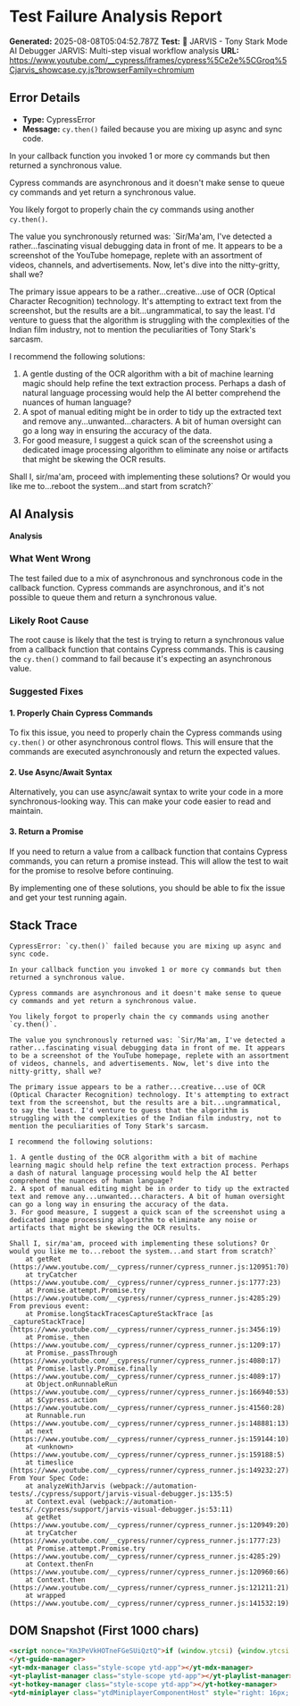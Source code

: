 
# Test Failure Analysis Report

**Generated:** 2025-08-08T05:04:52.787Z
**Test:** 🤖 JARVIS - Tony Stark Mode AI Debugger JARVIS: Multi-step visual workflow analysis
**URL:** https://www.youtube.com/__cypress/iframes/cypress%5Ce2e%5CGroq%5Cjarvis_showcase.cy.js?browserFamily=chromium

## Error Details
- **Type:** CypressError
- **Message:** `cy.then()` failed because you are mixing up async and sync code.

In your callback function you invoked 1 or more cy commands but then returned a synchronous value.

Cypress commands are asynchronous and it doesn't make sense to queue cy commands and yet return a synchronous value.

You likely forgot to properly chain the cy commands using another `cy.then()`.

The value you synchronously returned was: `Sir/Ma'am, I've detected a rather...fascinating visual debugging data in front of me. It appears to be a screenshot of the YouTube homepage, replete with an assortment of videos, channels, and advertisements. Now, let's dive into the nitty-gritty, shall we?

The primary issue appears to be a rather...creative...use of OCR (Optical Character Recognition) technology. It's attempting to extract text from the screenshot, but the results are a bit...ungrammatical, to say the least. I'd venture to guess that the algorithm is struggling with the complexities of the Indian film industry, not to mention the peculiarities of Tony Stark's sarcasm.

I recommend the following solutions:

1. A gentle dusting of the OCR algorithm with a bit of machine learning magic should help refine the text extraction process. Perhaps a dash of natural language processing would help the AI better comprehend the nuances of human language?
2. A spot of manual editing might be in order to tidy up the extracted text and remove any...unwanted...characters. A bit of human oversight can go a long way in ensuring the accuracy of the data.
3. For good measure, I suggest a quick scan of the screenshot using a dedicated image processing algorithm to eliminate any noise or artifacts that might be skewing the OCR results.

Shall I, sir/ma'am, proceed with implementing these solutions? Or would you like me to...reboot the system...and start from scratch?`

## AI Analysis
**Analysis**

### What Went Wrong

The test failed due to a mix of asynchronous and synchronous code in the callback function. Cypress commands are asynchronous, and it's not possible to queue them and return a synchronous value.

### Likely Root Cause

The root cause is likely that the test is trying to return a synchronous value from a callback function that contains Cypress commands. This is causing the `cy.then()` command to fail because it's expecting an asynchronous value.

### Suggested Fixes

#### 1. Properly Chain Cypress Commands

To fix this issue, you need to properly chain the Cypress commands using `cy.then()` or other asynchronous control flows. This will ensure that the commands are executed asynchronously and return the expected values.

#### 2. Use Async/Await Syntax

Alternatively, you can use async/await syntax to write your code in a more synchronous-looking way. This can make your code easier to read and maintain.

#### 3. Return a Promise

If you need to return a value from a callback function that contains Cypress commands, you can return a promise instead. This will allow the test to wait for the promise to resolve before continuing.

By implementing one of these solutions, you should be able to fix the issue and get your test running again.

## Stack Trace
```
CypressError: `cy.then()` failed because you are mixing up async and sync code.

In your callback function you invoked 1 or more cy commands but then returned a synchronous value.

Cypress commands are asynchronous and it doesn't make sense to queue cy commands and yet return a synchronous value.

You likely forgot to properly chain the cy commands using another `cy.then()`.

The value you synchronously returned was: `Sir/Ma'am, I've detected a rather...fascinating visual debugging data in front of me. It appears to be a screenshot of the YouTube homepage, replete with an assortment of videos, channels, and advertisements. Now, let's dive into the nitty-gritty, shall we?

The primary issue appears to be a rather...creative...use of OCR (Optical Character Recognition) technology. It's attempting to extract text from the screenshot, but the results are a bit...ungrammatical, to say the least. I'd venture to guess that the algorithm is struggling with the complexities of the Indian film industry, not to mention the peculiarities of Tony Stark's sarcasm.

I recommend the following solutions:

1. A gentle dusting of the OCR algorithm with a bit of machine learning magic should help refine the text extraction process. Perhaps a dash of natural language processing would help the AI better comprehend the nuances of human language?
2. A spot of manual editing might be in order to tidy up the extracted text and remove any...unwanted...characters. A bit of human oversight can go a long way in ensuring the accuracy of the data.
3. For good measure, I suggest a quick scan of the screenshot using a dedicated image processing algorithm to eliminate any noise or artifacts that might be skewing the OCR results.

Shall I, sir/ma'am, proceed with implementing these solutions? Or would you like me to...reboot the system...and start from scratch?`
    at getRet (https://www.youtube.com/__cypress/runner/cypress_runner.js:120951:70)
    at tryCatcher (https://www.youtube.com/__cypress/runner/cypress_runner.js:1777:23)
    at Promise.attempt.Promise.try (https://www.youtube.com/__cypress/runner/cypress_runner.js:4285:29)
From previous event:
    at Promise.longStackTracesCaptureStackTrace [as _captureStackTrace] (https://www.youtube.com/__cypress/runner/cypress_runner.js:3456:19)
    at Promise._then (https://www.youtube.com/__cypress/runner/cypress_runner.js:1209:17)
    at Promise._passThrough (https://www.youtube.com/__cypress/runner/cypress_runner.js:4080:17)
    at Promise.lastly.Promise.finally (https://www.youtube.com/__cypress/runner/cypress_runner.js:4089:17)
    at Object.onRunnableRun (https://www.youtube.com/__cypress/runner/cypress_runner.js:166940:53)
    at $Cypress.action (https://www.youtube.com/__cypress/runner/cypress_runner.js:41560:28)
    at Runnable.run (https://www.youtube.com/__cypress/runner/cypress_runner.js:148881:13)
    at next (https://www.youtube.com/__cypress/runner/cypress_runner.js:159144:10)
    at <unknown> (https://www.youtube.com/__cypress/runner/cypress_runner.js:159188:5)
    at timeslice (https://www.youtube.com/__cypress/runner/cypress_runner.js:149232:27)
From Your Spec Code:
    at analyzeWithJarvis (webpack://automation-tests/./cypress/support/jarvis-visual-debugger.js:135:5)
    at Context.eval (webpack://automation-tests/./cypress/support/jarvis-visual-debugger.js:53:11)
    at getRet (https://www.youtube.com/__cypress/runner/cypress_runner.js:120949:20)
    at tryCatcher (https://www.youtube.com/__cypress/runner/cypress_runner.js:1777:23)
    at Promise.attempt.Promise.try (https://www.youtube.com/__cypress/runner/cypress_runner.js:4285:29)
    at Context.thenFn (https://www.youtube.com/__cypress/runner/cypress_runner.js:120960:66)
    at Context.then (https://www.youtube.com/__cypress/runner/cypress_runner.js:121211:21)
    at wrapped (https://www.youtube.com/__cypress/runner/cypress_runner.js:141532:19)
```

## DOM Snapshot (First 1000 chars)
```html
<script nonce="Km3PeVkHOTneFGeSUiQztQ">if (window.ytcsi) {window.ytcsi.tick('bs', null, '');}</script><script nonce="Km3PeVkHOTneFGeSUiQztQ">ytcfg.set('initialBodyClientWidth', document.body.clientWidth);</script><script nonce="Km3PeVkHOTneFGeSUiQztQ">if (window.ytcsi) {window.ytcsi.tick('ai', null, '');}</script><ytd-app darker-dark-theme="" frosted-glass-exp="" mini-guide-visible=""><!--css-build:shady--><!--css_build_scope:ytd-app--><!--css_build_styles:video.youtube.src.web.polymer.shared.ui.styles.yt_base_styles.yt.base.styles.css.js--><yt-guide-manager id="guide-service" class="style-scope ytd-app">
</yt-guide-manager>
<yt-mdx-manager class="style-scope ytd-app"></yt-mdx-manager>
<yt-playlist-manager class="style-scope ytd-app"></yt-playlist-manager>
<yt-hotkey-manager class="style-scope ytd-app"></yt-hotkey-manager>
<ytd-miniplayer class="ytdMiniplayerComponentHost" style="right: 16px; bottom: 16px; width: 400px; height: 301px;"><div class="ytdMiniplayerComponentContent"><yt-dra...
```

